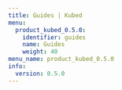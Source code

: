 ```yaml
---
title: Guides | Kubed
menu:
  product_kubed_0.5.0:
    identifier: guides
    name: Guides
    weight: 40
menu_name: product_kubed_0.5.0
info:
  version: 0.5.0
---
```


